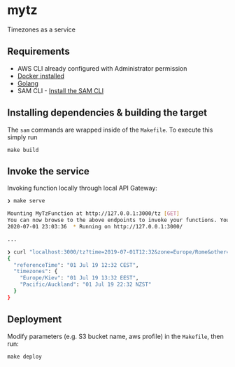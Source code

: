 # mytz

Timezones as a service 

## Requirements

* AWS CLI already configured with Administrator permission
* [Docker installed](https://www.docker.com/community-edition)
* [Golang](https://golang.org)
* SAM CLI - [Install the SAM CLI](https://docs.aws.amazon.com/serverless-application-model/latest/developerguide/serverless-sam-cli-install.html)

## Installing dependencies & building the target 

The `sam` commands are wrapped inside of the `Makefile`. To execute this simply run

    make build

## Invoke the service

Invoking function locally through local API Gateway:

```bash
❯ make serve

Mounting MyTzFunction at http://127.0.0.1:3000/tz [GET]
You can now browse to the above endpoints to invoke your functions. You do not need to restart/reload SAM CLI while working on your functions, changes will be reflected instantly/automatically. You only need to restart SAM CLI if you update your AWS SAM template
2020-07-01 23:03:36  * Running on http://127.0.0.1:3000/ 

...

❯ curl "localhost:3000/tz?time=2019-07-01T12:32&zone=Europe/Rome&other=Europe/Kiev,Pacific/Auckland" | jq .
{
  "referenceTime": "01 Jul 19 12:32 CEST",
  "timezones": {
    "Europe/Kiev": "01 Jul 19 13:32 EEST",
    "Pacific/Auckland": "01 Jul 19 22:32 NZST"
  }
}

```

## Deployment 

Modify parameters (e.g. S3 bucket name, aws profile) in the `Makefile`, then run: 

    make deploy